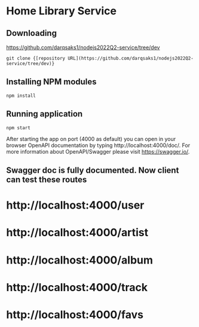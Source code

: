 # Home Library Service


## Downloading
https://github.com/darqsaks1/nodejs2022Q2-service/tree/dev
```
git clone {[repository URL](https://github.com/darqsaks1/nodejs2022Q2-service/tree/dev)}
```

## Installing NPM modules

```
npm install
```

## Running application

```
npm start
```

After starting the app on port (4000 as default) you can open
in your browser OpenAPI documentation by typing http://localhost:4000/doc/.
For more information about OpenAPI/Swagger please visit https://swagger.io/.

##  Swagger doc is fully documented. Now client can test these routes 
# http://localhost:4000/user
# http://localhost:4000/artist
# http://localhost:4000/album
# http://localhost:4000/track 
# http://localhost:4000/favs 

